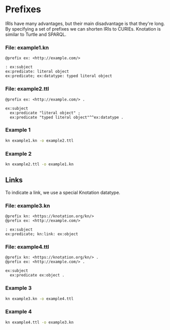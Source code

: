 # Prefixes

IRIs have many advantages, but their main disadvantage is that they're long. By specifying a set of prefixes we can shorten IRIs to CURIEs. Knotation is similar to Turtle and SPARQL.

### File: example1.kn

```kn
@prefix ex: <http://example.com/>

: ex:subject
ex:predicate: literal object
ex:predicate; ex:datatype: typed literal object
```

### File: example2.ttl

```ttl
@prefix ex: <http://example.com/> .

ex:subject
  ex:predicate "literal object" ;
  ex:predicate "typed literal object"^^ex:datatype .
```

### Example 1

```sh
kn example1.kn -o example2.ttl
```

### Example 2

```sh
kn example2.ttl -o example1.kn
```

## Links

To indicate a link, we use a special Knotation datatype.

### File: example3.kn

```kn
@prefix kn: <https://knotation.org/kn/>
@prefix ex: <http://example.com/>

: ex:subject
ex:predicate; kn:link: ex:object
```

### File: example4.ttl

```ttl
@prefix kn: <https://knotation.org/kn/> .
@prefix ex: <http://example.com/> .

ex:subject
  ex:predicate ex:object .
```

### Example 3

```sh
kn example3.kn -o example4.ttl
```

### Example 4

```sh
kn example4.ttl -o example3.kn
```

